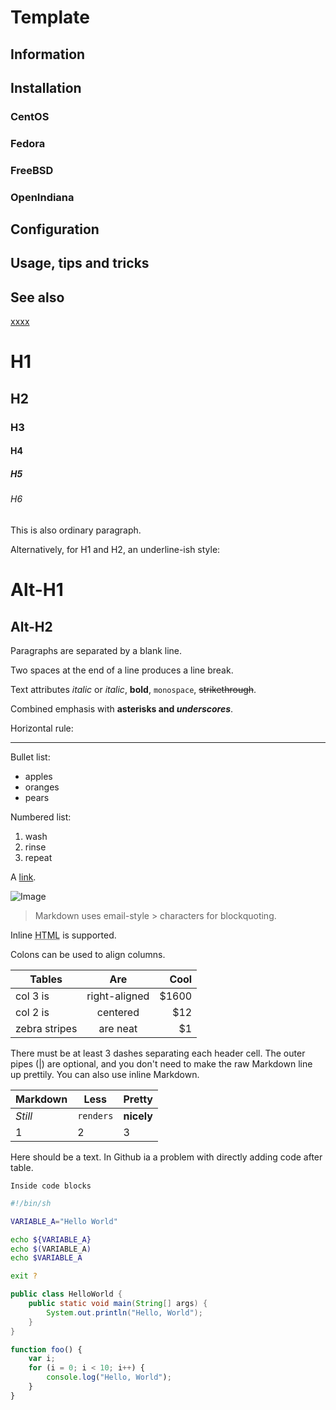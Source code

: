 # Template

## Information

## Installation

### CentOS

### Fedora

### FreeBSD

### OpenIndiana

## Configuration

## Usage, tips and tricks

## See also

[xxxx](http://yyyyy)

# H1

## H2

### H3

#### H4

##### H5

###### H6

This is also ordinary paragraph.

Alternatively, for H1 and H2, an underline-ish style:

Alt-H1
======

Alt-H2
------

Paragraphs are separated
by a blank line.

Two spaces at the end of a line
produces a line break.

Text attributes _italic_ or *italic*,
**bold**, `monospace`, ~~strikethrough~~.

Combined emphasis with **asterisks and _underscores_**.

Horizontal rule:

---

Bullet list:

* apples
* oranges
* pears

Numbered list:

1. wash
2. rinse
3. repeat

A [link](http://example.com).

![Image](images/island.jpg)

> Markdown uses email-style > characters for blockquoting.

Inline <abbr title="Hypertext Markup Language">HTML</abbr> is supported.

Colons can be used to align columns.

| Tables        |      Are      |  Cool |
|---------------|:-------------:|------:|
| col 3 is      | right-aligned | $1600 |
| col 2 is      |   centered    |   $12 |
| zebra stripes |   are neat    |    $1 |

There must be at least 3 dashes separating each header cell.
The outer pipes (|) are optional, and you don't need to make the
raw Markdown line up prettily. You can also use inline Markdown.

Markdown | Less      | Pretty
----------|-----------|------------
*Still*  | `renders` | **nicely**
1        | 2         | 3

Here should be a text. In Github ia a problem with directly adding code after table.

```
Inside code blocks
```

```sh
#!/bin/sh

VARIABLE_A="Hello World"

echo ${VARIABLE_A}
echo $(VARIABLE_A)
echo $VARIABLE_A

exit ?
```

```java
public class HelloWorld {
    public static void main(String[] args) {
        System.out.println("Hello, World");
    }
}
```

```javascript
function foo() {
    var i;
    for (i = 0; i < 10; i++) {
        console.log("Hello, World");
    }
}
```
